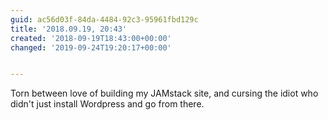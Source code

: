 ```yaml
---
guid: ac56d03f-84da-4484-92c3-95961fbd129c
title: '2018.09.19, 20:43'
created: '2018-09-19T18:43:00+00:00'
changed: '2019-09-24T19:20:17+00:00'


---
```


Torn between love of building my JAMstack site, and cursing the idiot who didn't just install Wordpress and go from there.
